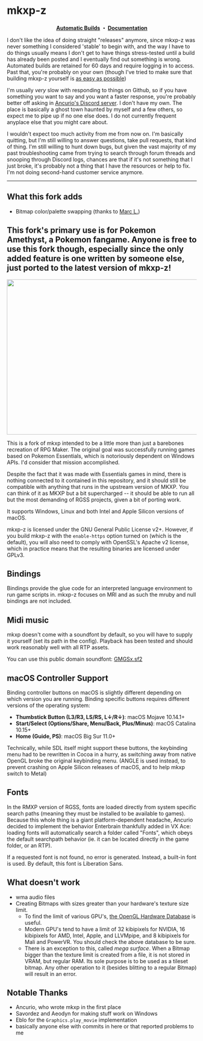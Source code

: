 # mkxp-z

<p align="center"><b>
  <a href="https://github.com/mkxp-z/mkxp-z/actions/workflows/autobuild.yml?query=event%3Apush">Automatic Builds</a>
  ・
  <a href="https://github.com/mkxp-z/mkxp-z/wiki">Documentation</a>
</b></p>

I don't like the idea of doing straight "releases" anymore, since mkxp-z was never something I considered 'stable' to begin with, and the way I have to do things usually means I don't get to have things stress-tested until a build has already been posted and I eventually find out something is wrong. Automated builds are retained for 60 days and require logging in to access. Past that, you're probably on your own (though I've tried to make sure that building mkxp-z yourself is [as easy as possible](https://github.com/mkxp-z/mkxp-z/wiki/Compilation))

I'm usually *very* slow with responding to things on Github, so if you have something you want to say and you want a faster response, you're probably better off asking in [Ancurio's Discord server](https://discord.gg/A8xHE8P). I don't have my own.
The place is basically a ghost town haunted by myself and a few others, so expect me to pipe up if no one else does. I do not currently frequent anyplace else that you might care about.

I wouldn't expect too much activity from me from now on. I'm basically quitting, but I'm still willing to answer questions, take pull requests, that kind of thing. I'm still willing to hunt down bugs, but given the vast majority of my past troubleshooting came from trying to search through forum threads and snooping through Discord logs, chances are that if it's not something that I just broke, it's probably not a thing that I have the resources or help to fix. I'm not doing second-hand customer service anymore.

-----------

## What this fork adds
- Bitmap color/palette swapping (thanks to <a href="https://github.com/mlequime/mkxp-z/tree/master">Marc L.</a>)

<b> This fork's primary use is for Pokemon Amethyst, a Pokemon fangame. Anyone is free to use this fork though, especially since the only added feature is one written by someone else, just ported to the latest version of mkxp-z! </b>
------------
<p align=center>
    <img src="screenshot.png?raw=true" width=512 height=412>
</p>

This is a fork of mkxp intended to be a little more than just a barebones recreation of RPG Maker. The original goal was successfully running games based on Pokemon Essentials, which is notoriously dependent on Windows APIs. I'd consider that mission accomplished.

Despite the fact that it was made with Essentials games in mind, there is nothing connected to it contained in this repository, and it should still be compatible with anything that runs in the upstream version of MKXP. You can think of it as MKXP but a bit supercharged --  it should be able to run all but the most demanding of RGSS projects, given a bit of porting work.

It supports Windows, Linux and both Intel and Apple Silicon versions of macOS.

mkxp-z is licensed under the GNU General Public License v2+. However, if you build mkxp-z with the `enable-https` option turned on (which is the default), you will also need to comply with OpenSSL's Apache v2 license, which in practice means that the resulting binaries are licensed under GPLv3.

## Bindings
Bindings provide the glue code for an interpreted language environment to run game scripts in. mkxp-z focuses on MRI and as such the mruby and null bindings are not included.

## Midi music

mkxp doesn't come with a soundfont by default, so you will have to supply it yourself (set its path in the config). Playback has been tested and should work reasonably well with all RTP assets.

You can use this public domain soundfont: [GMGSx.sf2](https://www.dropbox.com/s/qxdvoxxcexsvn43/GMGSx.sf2?dl=0)

## macOS Controller Support

Binding controller buttons on macOS is slightly different depending on which version you are running. Binding specific buttons requires different versions of the operating system:

+ **Thumbstick Button (L3/R3, LS/RS, L↓/R↓)**: macOS Mojave 10.14.1+
+ **Start/Select (Options/Share, Menu/Back, Plus/Minus)**: macOS Catalina 10.15+
+ **Home (Guide, PS)**: macOS Big Sur 11.0+

Technically, while SDL itself might support these buttons, the keybinding menu had to be rewritten in Cocoa in a hurry, as switching away from native OpenGL broke the original keybinding menu. (ANGLE is used instead, to prevent crashing on Apple Silicon releases of macOS, and to help mkxp switch to Metal)

## Fonts

In the RMXP version of RGSS, fonts are loaded directly from system specific search paths (meaning they must be installed to be available to games). Because this whole thing is a giant platform-dependent headache, Ancurio decided to implement the behavior Enterbrain thankfully added in VX Ace: loading fonts will automatically search a folder called "Fonts", which obeys the default searchpath behavior (ie. it can be located directly in the game folder, or an RTP).

If a requested font is not found, no error is generated. Instead, a built-in font is used. By default, this font is Liberation Sans.

## What doesn't work

* wma audio files
* Creating Bitmaps with sizes greater than your hardware's texture size limit.
  * To find the limit of various GPU's, [the OpenGL Hardware Database](https://opengl.gpuinfo.org/displaycapability.php?name=GL_MAX_TEXTURE_SIZE) is useful.
  * Modern GPU's tend to have a limit of 32 kibipixels for NVIDIA, 16 kibipixels for AMD, Intel, Apple, and LLVMpipe, and 8 kibipixels for Mali and PowerVR. You should check the above database to be sure.
  * There is an exception to this, called *mega surface*. When a Bitmap bigger than the texture limit is created from a file, it is not stored in VRAM, but regular RAM. Its sole purpose is to be used as a tileset bitmap. Any other operation to it (besides blitting to a regular Bitmap) will result in an error.
 
## Notable Thanks

+ Ancurio, who wrote mkxp in the first place
+ Savordez and Aeodyn for making stuff work on Windows
+ Eblo for the `Graphics.play_movie` implementation
+ basically anyone else with commits in here or that reported problems to me
